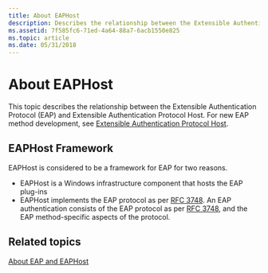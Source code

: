 ```yaml
---
title: About EAPHost
description: Describes the relationship between the Extensible Authentication Protocol (EAP) and Extensible Authentication Protocol Host.
ms.assetid: 7f585fc6-71ed-4a64-88a7-6acb1550e825
ms.topic: article
ms.date: 05/31/2018
---
```


# About EAPHost

This topic describes the relationship between the Extensible Authentication Protocol (EAP) and Extensible Authentication Protocol Host. For new EAP method development, see [Extensible Authentication Protocol Host](https://docs.microsoft.com/windows/win32/eaphost/portal).

## EAPHost Framework

EAPHost is considered to be a framework for EAP for two reasons.

-   EAPHost is a Windows infrastructure component that hosts the EAP plug-ins
-   EAPHost implements the EAP protocol as per [RFC 3748](Http://go.microsoft.com/fwlink/p/?linkid=84063). An EAP authentication consists of the EAP protocol as per [RFC 3748](Http://go.microsoft.com/fwlink/p/?linkid=84063), and the EAP method-specific aspects of the protocol.

## Related topics

<dl> <dt>

[About EAP and EAPHost](about-extenstible-authentication-protocol-and-eaphhost.md)
</dt> </dl>

 

 




